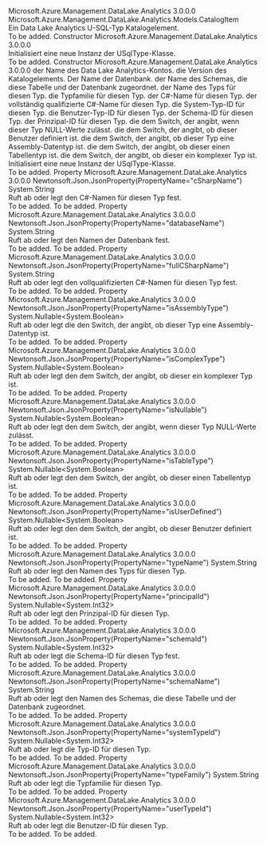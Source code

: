 <Type Name="USqlType" FullName="Microsoft.Azure.Management.DataLake.Analytics.Models.USqlType">
  <TypeSignature Language="C#" Value="public class USqlType : Microsoft.Azure.Management.DataLake.Analytics.Models.CatalogItem" />
  <TypeSignature Language="ILAsm" Value=".class public auto ansi beforefieldinit USqlType extends Microsoft.Azure.Management.DataLake.Analytics.Models.CatalogItem" />
  <TypeSignature Language="DocId" Value="T:Microsoft.Azure.Management.DataLake.Analytics.Models.USqlType" />
  <TypeSignature Language="VB.NET" Value="Public Class USqlType&#xA;Inherits CatalogItem" />
  <TypeSignature Language="F#" Value="type USqlType = class&#xA;    inherit CatalogItem" />
  <AssemblyInfo>
    <AssemblyName>Microsoft.Azure.Management.DataLake.Analytics</AssemblyName>
    <AssemblyVersion>3.0.0.0</AssemblyVersion>
  </AssemblyInfo>
  <Base>
    <BaseTypeName>Microsoft.Azure.Management.DataLake.Analytics.Models.CatalogItem</BaseTypeName>
  </Base>
  <Interfaces />
  <Docs>
    <summary>
            Ein Data Lake Analytics U-SQL-Typ Katalogelement.
            </summary>
    <remarks>To be added.</remarks>
  </Docs>
  <Members>
    <Member MemberName=".ctor">
      <MemberSignature Language="C#" Value="public USqlType ();" />
      <MemberSignature Language="ILAsm" Value=".method public hidebysig specialname rtspecialname instance void .ctor() cil managed" />
      <MemberSignature Language="DocId" Value="M:Microsoft.Azure.Management.DataLake.Analytics.Models.USqlType.#ctor" />
      <MemberSignature Language="VB.NET" Value="Public Sub New ()" />
      <MemberType>Constructor</MemberType>
      <AssemblyInfo>
        <AssemblyName>Microsoft.Azure.Management.DataLake.Analytics</AssemblyName>
        <AssemblyVersion>3.0.0.0</AssemblyVersion>
      </AssemblyInfo>
      <Parameters />
      <Docs>
        <summary>
            Initialisiert eine neue Instanz der USqlType-Klasse.
            </summary>
        <remarks>To be added.</remarks>
      </Docs>
    </Member>
    <Member MemberName=".ctor">
      <MemberSignature Language="C#" Value="public USqlType (string computeAccountName = null, Nullable&lt;Guid&gt; version = null, string databaseName = null, string schemaName = null, string name = null, string typeFamily = null, string cSharpName = null, string fullCSharpName = null, Nullable&lt;int&gt; systemTypeId = null, Nullable&lt;int&gt; userTypeId = null, Nullable&lt;int&gt; schemaId = null, Nullable&lt;int&gt; principalId = null, Nullable&lt;bool&gt; isNullable = null, Nullable&lt;bool&gt; isUserDefined = null, Nullable&lt;bool&gt; isAssemblyType = null, Nullable&lt;bool&gt; isTableType = null, Nullable&lt;bool&gt; isComplexType = null);" />
      <MemberSignature Language="ILAsm" Value=".method public hidebysig specialname rtspecialname instance void .ctor(string computeAccountName, valuetype System.Nullable`1&lt;valuetype System.Guid&gt; version, string databaseName, string schemaName, string name, string typeFamily, string cSharpName, string fullCSharpName, valuetype System.Nullable`1&lt;int32&gt; systemTypeId, valuetype System.Nullable`1&lt;int32&gt; userTypeId, valuetype System.Nullable`1&lt;int32&gt; schemaId, valuetype System.Nullable`1&lt;int32&gt; principalId, valuetype System.Nullable`1&lt;bool&gt; isNullable, valuetype System.Nullable`1&lt;bool&gt; isUserDefined, valuetype System.Nullable`1&lt;bool&gt; isAssemblyType, valuetype System.Nullable`1&lt;bool&gt; isTableType, valuetype System.Nullable`1&lt;bool&gt; isComplexType) cil managed" />
      <MemberSignature Language="DocId" Value="M:Microsoft.Azure.Management.DataLake.Analytics.Models.USqlType.#ctor(System.String,System.Nullable{System.Guid},System.String,System.String,System.String,System.String,System.String,System.String,System.Nullable{System.Int32},System.Nullable{System.Int32},System.Nullable{System.Int32},System.Nullable{System.Int32},System.Nullable{System.Boolean},System.Nullable{System.Boolean},System.Nullable{System.Boolean},System.Nullable{System.Boolean},System.Nullable{System.Boolean})" />
      <MemberSignature Language="VB.NET" Value="Public Sub New (Optional computeAccountName As String = null, Optional version As Nullable(Of Guid) = null, Optional databaseName As String = null, Optional schemaName As String = null, Optional name As String = null, Optional typeFamily As String = null, Optional cSharpName As String = null, Optional fullCSharpName As String = null, Optional systemTypeId As Nullable(Of Integer) = null, Optional userTypeId As Nullable(Of Integer) = null, Optional schemaId As Nullable(Of Integer) = null, Optional principalId As Nullable(Of Integer) = null, Optional isNullable As Nullable(Of Boolean) = null, Optional isUserDefined As Nullable(Of Boolean) = null, Optional isAssemblyType As Nullable(Of Boolean) = null, Optional isTableType As Nullable(Of Boolean) = null, Optional isComplexType As Nullable(Of Boolean) = null)" />
      <MemberSignature Language="F#" Value="new Microsoft.Azure.Management.DataLake.Analytics.Models.USqlType : string * Nullable&lt;Guid&gt; * string * string * string * string * string * string * Nullable&lt;int&gt; * Nullable&lt;int&gt; * Nullable&lt;int&gt; * Nullable&lt;int&gt; * Nullable&lt;bool&gt; * Nullable&lt;bool&gt; * Nullable&lt;bool&gt; * Nullable&lt;bool&gt; * Nullable&lt;bool&gt; -&gt; Microsoft.Azure.Management.DataLake.Analytics.Models.USqlType" Usage="new Microsoft.Azure.Management.DataLake.Analytics.Models.USqlType (computeAccountName, version, databaseName, schemaName, name, typeFamily, cSharpName, fullCSharpName, systemTypeId, userTypeId, schemaId, principalId, isNullable, isUserDefined, isAssemblyType, isTableType, isComplexType)" />
      <MemberType>Constructor</MemberType>
      <AssemblyInfo>
        <AssemblyName>Microsoft.Azure.Management.DataLake.Analytics</AssemblyName>
        <AssemblyVersion>3.0.0.0</AssemblyVersion>
      </AssemblyInfo>
      <Parameters>
        <Parameter Name="computeAccountName" Type="System.String" />
        <Parameter Name="version" Type="System.Nullable&lt;System.Guid&gt;" />
        <Parameter Name="databaseName" Type="System.String" />
        <Parameter Name="schemaName" Type="System.String" />
        <Parameter Name="name" Type="System.String" />
        <Parameter Name="typeFamily" Type="System.String" />
        <Parameter Name="cSharpName" Type="System.String" />
        <Parameter Name="fullCSharpName" Type="System.String" />
        <Parameter Name="systemTypeId" Type="System.Nullable&lt;System.Int32&gt;" />
        <Parameter Name="userTypeId" Type="System.Nullable&lt;System.Int32&gt;" />
        <Parameter Name="schemaId" Type="System.Nullable&lt;System.Int32&gt;" />
        <Parameter Name="principalId" Type="System.Nullable&lt;System.Int32&gt;" />
        <Parameter Name="isNullable" Type="System.Nullable&lt;System.Boolean&gt;" />
        <Parameter Name="isUserDefined" Type="System.Nullable&lt;System.Boolean&gt;" />
        <Parameter Name="isAssemblyType" Type="System.Nullable&lt;System.Boolean&gt;" />
        <Parameter Name="isTableType" Type="System.Nullable&lt;System.Boolean&gt;" />
        <Parameter Name="isComplexType" Type="System.Nullable&lt;System.Boolean&gt;" />
      </Parameters>
      <Docs>
        <param name="computeAccountName">der Name des Data Lake Analytics-Kontos.</param>
        <param name="version">die Version des Katalogelements.</param>
        <param name="databaseName">Der Name der Datenbank.</param>
        <param name="schemaName">der Name des Schemas, die diese Tabelle und der Datenbank zugeordnet.</param>
        <param name="name">der Name des Typs für diesen Typ.</param>
        <param name="typeFamily">die Typfamilie für diesen Typ.</param>
        <param name="cSharpName">der C#-Name für diesen Typ.</param>
        <param name="fullCSharpName">der vollständig qualifizierte C#-Name für diesen Typ.</param>
        <param name="systemTypeId">die System-Typ-ID für diesen Typ.</param>
        <param name="userTypeId">die Benutzer-Typ-ID für diesen Typ.</param>
        <param name="schemaId">der Schema-ID für diesen Typ.</param>
        <param name="principalId">der Prinzipal-ID für diesen Typ.</param>
        <param name="isNullable">die dem Switch, der angibt, wenn dieser Typ NULL-Werte zulässt.</param>
        <param name="isUserDefined">die dem Switch, der angibt, ob dieser Benutzer definiert ist.</param>
        <param name="isAssemblyType">die dem Switch, der angibt, ob dieser Typ eine Assembly-Datentyp ist.</param>
        <param name="isTableType">die dem Switch, der angibt, ob dieser einen Tabellentyp ist.</param>
        <param name="isComplexType">die dem Switch, der angibt, ob dieser ein komplexer Typ ist.</param>
        <summary>
            Initialisiert eine neue Instanz der USqlType-Klasse.
            </summary>
        <remarks>To be added.</remarks>
      </Docs>
    </Member>
    <Member MemberName="CSharpName">
      <MemberSignature Language="C#" Value="public string CSharpName { get; set; }" />
      <MemberSignature Language="ILAsm" Value=".property instance string CSharpName" />
      <MemberSignature Language="DocId" Value="P:Microsoft.Azure.Management.DataLake.Analytics.Models.USqlType.CSharpName" />
      <MemberSignature Language="VB.NET" Value="Public Property CSharpName As String" />
      <MemberSignature Language="F#" Value="member this.CSharpName : string with get, set" Usage="Microsoft.Azure.Management.DataLake.Analytics.Models.USqlType.CSharpName" />
      <MemberType>Property</MemberType>
      <AssemblyInfo>
        <AssemblyName>Microsoft.Azure.Management.DataLake.Analytics</AssemblyName>
        <AssemblyVersion>3.0.0.0</AssemblyVersion>
      </AssemblyInfo>
      <Attributes>
        <Attribute>
          <AttributeName>Newtonsoft.Json.JsonProperty(PropertyName="cSharpName")</AttributeName>
        </Attribute>
      </Attributes>
      <ReturnValue>
        <ReturnType>System.String</ReturnType>
      </ReturnValue>
      <Docs>
        <summary>
            Ruft ab oder legt den C#-Namen für diesen Typ fest.
            </summary>
        <value>To be added.</value>
        <remarks>To be added.</remarks>
      </Docs>
    </Member>
    <Member MemberName="DatabaseName">
      <MemberSignature Language="C#" Value="public string DatabaseName { get; set; }" />
      <MemberSignature Language="ILAsm" Value=".property instance string DatabaseName" />
      <MemberSignature Language="DocId" Value="P:Microsoft.Azure.Management.DataLake.Analytics.Models.USqlType.DatabaseName" />
      <MemberSignature Language="VB.NET" Value="Public Property DatabaseName As String" />
      <MemberSignature Language="F#" Value="member this.DatabaseName : string with get, set" Usage="Microsoft.Azure.Management.DataLake.Analytics.Models.USqlType.DatabaseName" />
      <MemberType>Property</MemberType>
      <AssemblyInfo>
        <AssemblyName>Microsoft.Azure.Management.DataLake.Analytics</AssemblyName>
        <AssemblyVersion>3.0.0.0</AssemblyVersion>
      </AssemblyInfo>
      <Attributes>
        <Attribute>
          <AttributeName>Newtonsoft.Json.JsonProperty(PropertyName="databaseName")</AttributeName>
        </Attribute>
      </Attributes>
      <ReturnValue>
        <ReturnType>System.String</ReturnType>
      </ReturnValue>
      <Docs>
        <summary>
            Ruft ab oder legt den Namen der Datenbank fest.
            </summary>
        <value>To be added.</value>
        <remarks>To be added.</remarks>
      </Docs>
    </Member>
    <Member MemberName="FullCSharpName">
      <MemberSignature Language="C#" Value="public string FullCSharpName { get; set; }" />
      <MemberSignature Language="ILAsm" Value=".property instance string FullCSharpName" />
      <MemberSignature Language="DocId" Value="P:Microsoft.Azure.Management.DataLake.Analytics.Models.USqlType.FullCSharpName" />
      <MemberSignature Language="VB.NET" Value="Public Property FullCSharpName As String" />
      <MemberSignature Language="F#" Value="member this.FullCSharpName : string with get, set" Usage="Microsoft.Azure.Management.DataLake.Analytics.Models.USqlType.FullCSharpName" />
      <MemberType>Property</MemberType>
      <AssemblyInfo>
        <AssemblyName>Microsoft.Azure.Management.DataLake.Analytics</AssemblyName>
        <AssemblyVersion>3.0.0.0</AssemblyVersion>
      </AssemblyInfo>
      <Attributes>
        <Attribute>
          <AttributeName>Newtonsoft.Json.JsonProperty(PropertyName="fullCSharpName")</AttributeName>
        </Attribute>
      </Attributes>
      <ReturnValue>
        <ReturnType>System.String</ReturnType>
      </ReturnValue>
      <Docs>
        <summary>
            Ruft ab oder legt den vollqualifizierten C#-Namen für diesen Typ fest.
            </summary>
        <value>To be added.</value>
        <remarks>To be added.</remarks>
      </Docs>
    </Member>
    <Member MemberName="IsAssemblyType">
      <MemberSignature Language="C#" Value="public Nullable&lt;bool&gt; IsAssemblyType { get; set; }" />
      <MemberSignature Language="ILAsm" Value=".property instance valuetype System.Nullable`1&lt;bool&gt; IsAssemblyType" />
      <MemberSignature Language="DocId" Value="P:Microsoft.Azure.Management.DataLake.Analytics.Models.USqlType.IsAssemblyType" />
      <MemberSignature Language="VB.NET" Value="Public Property IsAssemblyType As Nullable(Of Boolean)" />
      <MemberSignature Language="F#" Value="member this.IsAssemblyType : Nullable&lt;bool&gt; with get, set" Usage="Microsoft.Azure.Management.DataLake.Analytics.Models.USqlType.IsAssemblyType" />
      <MemberType>Property</MemberType>
      <AssemblyInfo>
        <AssemblyName>Microsoft.Azure.Management.DataLake.Analytics</AssemblyName>
        <AssemblyVersion>3.0.0.0</AssemblyVersion>
      </AssemblyInfo>
      <Attributes>
        <Attribute>
          <AttributeName>Newtonsoft.Json.JsonProperty(PropertyName="isAssemblyType")</AttributeName>
        </Attribute>
      </Attributes>
      <ReturnValue>
        <ReturnType>System.Nullable&lt;System.Boolean&gt;</ReturnType>
      </ReturnValue>
      <Docs>
        <summary>
            Ruft ab oder legt die den Switch, der angibt, ob dieser Typ eine Assembly-Datentyp ist.
            </summary>
        <value>To be added.</value>
        <remarks>To be added.</remarks>
      </Docs>
    </Member>
    <Member MemberName="IsComplexType">
      <MemberSignature Language="C#" Value="public Nullable&lt;bool&gt; IsComplexType { get; set; }" />
      <MemberSignature Language="ILAsm" Value=".property instance valuetype System.Nullable`1&lt;bool&gt; IsComplexType" />
      <MemberSignature Language="DocId" Value="P:Microsoft.Azure.Management.DataLake.Analytics.Models.USqlType.IsComplexType" />
      <MemberSignature Language="VB.NET" Value="Public Property IsComplexType As Nullable(Of Boolean)" />
      <MemberSignature Language="F#" Value="member this.IsComplexType : Nullable&lt;bool&gt; with get, set" Usage="Microsoft.Azure.Management.DataLake.Analytics.Models.USqlType.IsComplexType" />
      <MemberType>Property</MemberType>
      <AssemblyInfo>
        <AssemblyName>Microsoft.Azure.Management.DataLake.Analytics</AssemblyName>
        <AssemblyVersion>3.0.0.0</AssemblyVersion>
      </AssemblyInfo>
      <Attributes>
        <Attribute>
          <AttributeName>Newtonsoft.Json.JsonProperty(PropertyName="isComplexType")</AttributeName>
        </Attribute>
      </Attributes>
      <ReturnValue>
        <ReturnType>System.Nullable&lt;System.Boolean&gt;</ReturnType>
      </ReturnValue>
      <Docs>
        <summary>
            Ruft ab oder legt den dem Switch, der angibt, ob dieser ein komplexer Typ ist.
            </summary>
        <value>To be added.</value>
        <remarks>To be added.</remarks>
      </Docs>
    </Member>
    <Member MemberName="IsNullable">
      <MemberSignature Language="C#" Value="public Nullable&lt;bool&gt; IsNullable { get; set; }" />
      <MemberSignature Language="ILAsm" Value=".property instance valuetype System.Nullable`1&lt;bool&gt; IsNullable" />
      <MemberSignature Language="DocId" Value="P:Microsoft.Azure.Management.DataLake.Analytics.Models.USqlType.IsNullable" />
      <MemberSignature Language="VB.NET" Value="Public Property IsNullable As Nullable(Of Boolean)" />
      <MemberSignature Language="F#" Value="member this.IsNullable : Nullable&lt;bool&gt; with get, set" Usage="Microsoft.Azure.Management.DataLake.Analytics.Models.USqlType.IsNullable" />
      <MemberType>Property</MemberType>
      <AssemblyInfo>
        <AssemblyName>Microsoft.Azure.Management.DataLake.Analytics</AssemblyName>
        <AssemblyVersion>3.0.0.0</AssemblyVersion>
      </AssemblyInfo>
      <Attributes>
        <Attribute>
          <AttributeName>Newtonsoft.Json.JsonProperty(PropertyName="isNullable")</AttributeName>
        </Attribute>
      </Attributes>
      <ReturnValue>
        <ReturnType>System.Nullable&lt;System.Boolean&gt;</ReturnType>
      </ReturnValue>
      <Docs>
        <summary>
            Ruft ab oder legt den dem Switch, der angibt, wenn dieser Typ NULL-Werte zulässt.
            </summary>
        <value>To be added.</value>
        <remarks>To be added.</remarks>
      </Docs>
    </Member>
    <Member MemberName="IsTableType">
      <MemberSignature Language="C#" Value="public Nullable&lt;bool&gt; IsTableType { get; set; }" />
      <MemberSignature Language="ILAsm" Value=".property instance valuetype System.Nullable`1&lt;bool&gt; IsTableType" />
      <MemberSignature Language="DocId" Value="P:Microsoft.Azure.Management.DataLake.Analytics.Models.USqlType.IsTableType" />
      <MemberSignature Language="VB.NET" Value="Public Property IsTableType As Nullable(Of Boolean)" />
      <MemberSignature Language="F#" Value="member this.IsTableType : Nullable&lt;bool&gt; with get, set" Usage="Microsoft.Azure.Management.DataLake.Analytics.Models.USqlType.IsTableType" />
      <MemberType>Property</MemberType>
      <AssemblyInfo>
        <AssemblyName>Microsoft.Azure.Management.DataLake.Analytics</AssemblyName>
        <AssemblyVersion>3.0.0.0</AssemblyVersion>
      </AssemblyInfo>
      <Attributes>
        <Attribute>
          <AttributeName>Newtonsoft.Json.JsonProperty(PropertyName="isTableType")</AttributeName>
        </Attribute>
      </Attributes>
      <ReturnValue>
        <ReturnType>System.Nullable&lt;System.Boolean&gt;</ReturnType>
      </ReturnValue>
      <Docs>
        <summary>
            Ruft ab oder legt den dem Switch, der angibt, ob dieser einen Tabellentyp ist.
            </summary>
        <value>To be added.</value>
        <remarks>To be added.</remarks>
      </Docs>
    </Member>
    <Member MemberName="IsUserDefined">
      <MemberSignature Language="C#" Value="public Nullable&lt;bool&gt; IsUserDefined { get; set; }" />
      <MemberSignature Language="ILAsm" Value=".property instance valuetype System.Nullable`1&lt;bool&gt; IsUserDefined" />
      <MemberSignature Language="DocId" Value="P:Microsoft.Azure.Management.DataLake.Analytics.Models.USqlType.IsUserDefined" />
      <MemberSignature Language="VB.NET" Value="Public Property IsUserDefined As Nullable(Of Boolean)" />
      <MemberSignature Language="F#" Value="member this.IsUserDefined : Nullable&lt;bool&gt; with get, set" Usage="Microsoft.Azure.Management.DataLake.Analytics.Models.USqlType.IsUserDefined" />
      <MemberType>Property</MemberType>
      <AssemblyInfo>
        <AssemblyName>Microsoft.Azure.Management.DataLake.Analytics</AssemblyName>
        <AssemblyVersion>3.0.0.0</AssemblyVersion>
      </AssemblyInfo>
      <Attributes>
        <Attribute>
          <AttributeName>Newtonsoft.Json.JsonProperty(PropertyName="isUserDefined")</AttributeName>
        </Attribute>
      </Attributes>
      <ReturnValue>
        <ReturnType>System.Nullable&lt;System.Boolean&gt;</ReturnType>
      </ReturnValue>
      <Docs>
        <summary>
            Ruft ab oder legt den dem Switch, der angibt, ob dieser Benutzer definiert ist.
            </summary>
        <value>To be added.</value>
        <remarks>To be added.</remarks>
      </Docs>
    </Member>
    <Member MemberName="Name">
      <MemberSignature Language="C#" Value="public string Name { get; set; }" />
      <MemberSignature Language="ILAsm" Value=".property instance string Name" />
      <MemberSignature Language="DocId" Value="P:Microsoft.Azure.Management.DataLake.Analytics.Models.USqlType.Name" />
      <MemberSignature Language="VB.NET" Value="Public Property Name As String" />
      <MemberSignature Language="F#" Value="member this.Name : string with get, set" Usage="Microsoft.Azure.Management.DataLake.Analytics.Models.USqlType.Name" />
      <MemberType>Property</MemberType>
      <AssemblyInfo>
        <AssemblyName>Microsoft.Azure.Management.DataLake.Analytics</AssemblyName>
        <AssemblyVersion>3.0.0.0</AssemblyVersion>
      </AssemblyInfo>
      <Attributes>
        <Attribute>
          <AttributeName>Newtonsoft.Json.JsonProperty(PropertyName="typeName")</AttributeName>
        </Attribute>
      </Attributes>
      <ReturnValue>
        <ReturnType>System.String</ReturnType>
      </ReturnValue>
      <Docs>
        <summary>
            Ruft ab oder legt den Namen des Typs für diesen Typ.
            </summary>
        <value>To be added.</value>
        <remarks>To be added.</remarks>
      </Docs>
    </Member>
    <Member MemberName="PrincipalId">
      <MemberSignature Language="C#" Value="public Nullable&lt;int&gt; PrincipalId { get; set; }" />
      <MemberSignature Language="ILAsm" Value=".property instance valuetype System.Nullable`1&lt;int32&gt; PrincipalId" />
      <MemberSignature Language="DocId" Value="P:Microsoft.Azure.Management.DataLake.Analytics.Models.USqlType.PrincipalId" />
      <MemberSignature Language="VB.NET" Value="Public Property PrincipalId As Nullable(Of Integer)" />
      <MemberSignature Language="F#" Value="member this.PrincipalId : Nullable&lt;int&gt; with get, set" Usage="Microsoft.Azure.Management.DataLake.Analytics.Models.USqlType.PrincipalId" />
      <MemberType>Property</MemberType>
      <AssemblyInfo>
        <AssemblyName>Microsoft.Azure.Management.DataLake.Analytics</AssemblyName>
        <AssemblyVersion>3.0.0.0</AssemblyVersion>
      </AssemblyInfo>
      <Attributes>
        <Attribute>
          <AttributeName>Newtonsoft.Json.JsonProperty(PropertyName="principalId")</AttributeName>
        </Attribute>
      </Attributes>
      <ReturnValue>
        <ReturnType>System.Nullable&lt;System.Int32&gt;</ReturnType>
      </ReturnValue>
      <Docs>
        <summary>
            Ruft ab oder legt den Prinzipal-ID für diesen Typ.
            </summary>
        <value>To be added.</value>
        <remarks>To be added.</remarks>
      </Docs>
    </Member>
    <Member MemberName="SchemaId">
      <MemberSignature Language="C#" Value="public Nullable&lt;int&gt; SchemaId { get; set; }" />
      <MemberSignature Language="ILAsm" Value=".property instance valuetype System.Nullable`1&lt;int32&gt; SchemaId" />
      <MemberSignature Language="DocId" Value="P:Microsoft.Azure.Management.DataLake.Analytics.Models.USqlType.SchemaId" />
      <MemberSignature Language="VB.NET" Value="Public Property SchemaId As Nullable(Of Integer)" />
      <MemberSignature Language="F#" Value="member this.SchemaId : Nullable&lt;int&gt; with get, set" Usage="Microsoft.Azure.Management.DataLake.Analytics.Models.USqlType.SchemaId" />
      <MemberType>Property</MemberType>
      <AssemblyInfo>
        <AssemblyName>Microsoft.Azure.Management.DataLake.Analytics</AssemblyName>
        <AssemblyVersion>3.0.0.0</AssemblyVersion>
      </AssemblyInfo>
      <Attributes>
        <Attribute>
          <AttributeName>Newtonsoft.Json.JsonProperty(PropertyName="schemaId")</AttributeName>
        </Attribute>
      </Attributes>
      <ReturnValue>
        <ReturnType>System.Nullable&lt;System.Int32&gt;</ReturnType>
      </ReturnValue>
      <Docs>
        <summary>
            Ruft ab oder legt die Schema-ID für diesen Typ fest.
            </summary>
        <value>To be added.</value>
        <remarks>To be added.</remarks>
      </Docs>
    </Member>
    <Member MemberName="SchemaName">
      <MemberSignature Language="C#" Value="public string SchemaName { get; set; }" />
      <MemberSignature Language="ILAsm" Value=".property instance string SchemaName" />
      <MemberSignature Language="DocId" Value="P:Microsoft.Azure.Management.DataLake.Analytics.Models.USqlType.SchemaName" />
      <MemberSignature Language="VB.NET" Value="Public Property SchemaName As String" />
      <MemberSignature Language="F#" Value="member this.SchemaName : string with get, set" Usage="Microsoft.Azure.Management.DataLake.Analytics.Models.USqlType.SchemaName" />
      <MemberType>Property</MemberType>
      <AssemblyInfo>
        <AssemblyName>Microsoft.Azure.Management.DataLake.Analytics</AssemblyName>
        <AssemblyVersion>3.0.0.0</AssemblyVersion>
      </AssemblyInfo>
      <Attributes>
        <Attribute>
          <AttributeName>Newtonsoft.Json.JsonProperty(PropertyName="schemaName")</AttributeName>
        </Attribute>
      </Attributes>
      <ReturnValue>
        <ReturnType>System.String</ReturnType>
      </ReturnValue>
      <Docs>
        <summary>
            Ruft ab oder legt den Namen des Schemas, die diese Tabelle und der Datenbank zugeordnet.
            </summary>
        <value>To be added.</value>
        <remarks>To be added.</remarks>
      </Docs>
    </Member>
    <Member MemberName="SystemTypeId">
      <MemberSignature Language="C#" Value="public Nullable&lt;int&gt; SystemTypeId { get; set; }" />
      <MemberSignature Language="ILAsm" Value=".property instance valuetype System.Nullable`1&lt;int32&gt; SystemTypeId" />
      <MemberSignature Language="DocId" Value="P:Microsoft.Azure.Management.DataLake.Analytics.Models.USqlType.SystemTypeId" />
      <MemberSignature Language="VB.NET" Value="Public Property SystemTypeId As Nullable(Of Integer)" />
      <MemberSignature Language="F#" Value="member this.SystemTypeId : Nullable&lt;int&gt; with get, set" Usage="Microsoft.Azure.Management.DataLake.Analytics.Models.USqlType.SystemTypeId" />
      <MemberType>Property</MemberType>
      <AssemblyInfo>
        <AssemblyName>Microsoft.Azure.Management.DataLake.Analytics</AssemblyName>
        <AssemblyVersion>3.0.0.0</AssemblyVersion>
      </AssemblyInfo>
      <Attributes>
        <Attribute>
          <AttributeName>Newtonsoft.Json.JsonProperty(PropertyName="systemTypeId")</AttributeName>
        </Attribute>
      </Attributes>
      <ReturnValue>
        <ReturnType>System.Nullable&lt;System.Int32&gt;</ReturnType>
      </ReturnValue>
      <Docs>
        <summary>
            Ruft ab oder legt die Typ-ID für diesen Typ.
            </summary>
        <value>To be added.</value>
        <remarks>To be added.</remarks>
      </Docs>
    </Member>
    <Member MemberName="TypeFamily">
      <MemberSignature Language="C#" Value="public string TypeFamily { get; set; }" />
      <MemberSignature Language="ILAsm" Value=".property instance string TypeFamily" />
      <MemberSignature Language="DocId" Value="P:Microsoft.Azure.Management.DataLake.Analytics.Models.USqlType.TypeFamily" />
      <MemberSignature Language="VB.NET" Value="Public Property TypeFamily As String" />
      <MemberSignature Language="F#" Value="member this.TypeFamily : string with get, set" Usage="Microsoft.Azure.Management.DataLake.Analytics.Models.USqlType.TypeFamily" />
      <MemberType>Property</MemberType>
      <AssemblyInfo>
        <AssemblyName>Microsoft.Azure.Management.DataLake.Analytics</AssemblyName>
        <AssemblyVersion>3.0.0.0</AssemblyVersion>
      </AssemblyInfo>
      <Attributes>
        <Attribute>
          <AttributeName>Newtonsoft.Json.JsonProperty(PropertyName="typeFamily")</AttributeName>
        </Attribute>
      </Attributes>
      <ReturnValue>
        <ReturnType>System.String</ReturnType>
      </ReturnValue>
      <Docs>
        <summary>
            Ruft ab oder legt die Typfamilie für diesen Typ.
            </summary>
        <value>To be added.</value>
        <remarks>To be added.</remarks>
      </Docs>
    </Member>
    <Member MemberName="UserTypeId">
      <MemberSignature Language="C#" Value="public Nullable&lt;int&gt; UserTypeId { get; set; }" />
      <MemberSignature Language="ILAsm" Value=".property instance valuetype System.Nullable`1&lt;int32&gt; UserTypeId" />
      <MemberSignature Language="DocId" Value="P:Microsoft.Azure.Management.DataLake.Analytics.Models.USqlType.UserTypeId" />
      <MemberSignature Language="VB.NET" Value="Public Property UserTypeId As Nullable(Of Integer)" />
      <MemberSignature Language="F#" Value="member this.UserTypeId : Nullable&lt;int&gt; with get, set" Usage="Microsoft.Azure.Management.DataLake.Analytics.Models.USqlType.UserTypeId" />
      <MemberType>Property</MemberType>
      <AssemblyInfo>
        <AssemblyName>Microsoft.Azure.Management.DataLake.Analytics</AssemblyName>
        <AssemblyVersion>3.0.0.0</AssemblyVersion>
      </AssemblyInfo>
      <Attributes>
        <Attribute>
          <AttributeName>Newtonsoft.Json.JsonProperty(PropertyName="userTypeId")</AttributeName>
        </Attribute>
      </Attributes>
      <ReturnValue>
        <ReturnType>System.Nullable&lt;System.Int32&gt;</ReturnType>
      </ReturnValue>
      <Docs>
        <summary>
            Ruft ab oder legt die Benutzer-ID für diesen Typ.
            </summary>
        <value>To be added.</value>
        <remarks>To be added.</remarks>
      </Docs>
    </Member>
  </Members>
</Type>